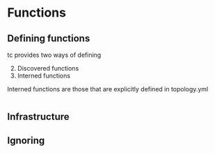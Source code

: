 # Functions

<!-- toc -->


## Defining functions

tc provides two ways of defining

2. Discovered functions
3. Interned functions




Interned functions are those that are explicitly defined in topology.yml

```yaml

```


## Infrastructure



## Ignoring
